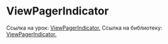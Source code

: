 # ViewPagerIndicator

Ссылка на урок: <a href="http://java-help.ru/viewpagerindicator-part-1/">ViewPagerIndicator.</a>
Ссылка на библиотеку: <a href="https://github.com/JakeWharton/ViewPagerIndicator/">ViewPagerIndicator.
